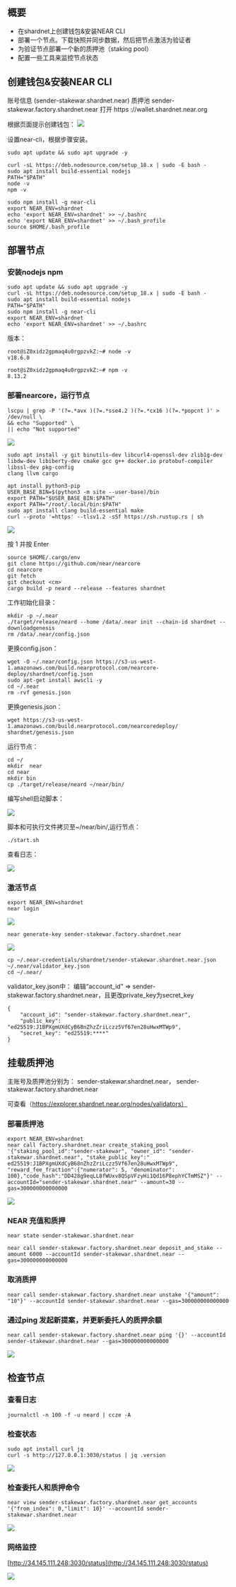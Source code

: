 ## 概要
- 在shardnet上创建钱包&安装NEAR CLI
- 部署⼀个节点。下载快照并同步数据，然后把节点激活为验证者
- 为验证节点部署⼀个新的质押池（staking pool）
- 配置⼀些⼯具来监控节点状态

## 创建钱包&安装NEAR CLI
账号信息  (sender-stakewar.shardnet.near)
质押池  sender-stakewar.factory.shardnet.near
打开 https ://wallet.shardnet.near.org

根据页面提示创建钱包：
![](file:///C:\Users\ADMINI~1\AppData\Local\Temp\ksohtml\wpsA1A.tmp.jpg)

设置near-cli，根据步骤安装。

    sudo apt update && sudo apt upgrade -y
    
    curl -sL https://deb.nodesource.com/setup_18.x | sudo -E bash -
    sudo apt install build-essential nodejs
    PATH="$PATH"
    node -v
    npm -v
    
    sudo npm install -g near-cli
    export NEAR_ENV=shardnet
    echo 'export NEAR_ENV=shardnet' >> ~/.bashrc
    echo 'export NEAR_ENV=shardnet' >> ~/.bash_profile
    source $HOME/.bash_profile

## 部署节点
### 安装**nodejs npm**

    sudo apt update && sudo apt upgrade -y
    curl -sL https://deb.nodesource.com/setup_18.x | sudo -E bash -
    sudo apt install build-essential nodejs
    PATH="$PATH"
    sudo npm install -g near-cli
    export NEAR_ENV=shardnet
    echo 'export NEAR_ENV=shardnet' >> ~/.bashrc

版本：

    root@iZ0xidz2gpmaq4u0rgpzvkZ:~# node -v
    v18.6.0

    root@iZ0xidz2gpmaq4u0rgpzvkZ:~# npm -v
    8.13.2

### 部署**nearcore**，运行节点

    lscpu | grep -P '(?=.*avx )(?=.*sse4.2 )(?=.*cx16 )(?=.*popcnt )' > /dev/null \
    && echo "Supported" \
    || echo "Not supported"

![](file:///C:\Users\ADMINI~1\AppData\Local\Temp\ksohtml\wps9615.tmp.jpg)

    sudo apt install -y git binutils-dev libcurl4-openssl-dev zlib1g-dev libdw-dev libiberty-dev cmake gcc g++ docker.io protobuf-compiler libssl-dev pkg-config
    clang llvm cargo

    apt install python3-pip
    USER_BASE_BIN=$(python3 -m site --user-base)/bin
    export PATH="$USER_BASE_BIN:$PATH"
    export PATH="/root/.local/bin:$PATH"
    sudo apt install clang build-essential make
    curl --proto '=https' --tlsv1.2 -sSf https://sh.rustup.rs | sh

![](file:///C:\Users\ADMINI~1\AppData\Local\Temp\ksohtml\wps9616.tmp.jpg)

按 1 并按 Enter

    source $HOME/.cargo/env
    git clone https://github.com/near/nearcore
    cd nearcore
    git fetch
    git checkout <cm>
    cargo build -p neard --release --features shardnet

工作初始化目录：

    mkdir -p ~/.near
    ./target/release/neard --home /data/.near init --chain-id shardnet --downloadgenesis
    rm /data/.near/config.json

更换config.json：

    wget -O ~/.near/config.json https://s3-us-west-1.amazonaws.com/build.nearprotocol.com/nearcore-deploy/shardnet/config.json
    sudo apt-get install awscli -y
    cd ~/.near
    rm -rvf genesis.json

更换genesis.json：

    wget https://s3-us-west-1.amazonaws.com/build.nearprotocol.com/nearcoredeploy/
    shardnet/genesis.json

运行节点：

    cd ~/
    mkdir  near
    cd near
    mkdir bin
    cp ./target/release/neard ~/near/bin/

编写shell启动脚本：

![](file:///C:\Users\ADMINI~1\AppData\Local\Temp\ksohtml\wps9617.tmp.jpg)

脚本和可执行文件拷贝至~/near/bin/,运行节点：

    ./start.sh

查看日志：

![](file:///C:\Users\ADMINI~1\AppData\Local\Temp\ksohtml\wps9618.tmp.jpg)

### 激活节点

    export NEAR_ENV=shardnet
    near login

![](file:///C:\Users\ADMINI~1\AppData\Local\Temp\ksohtml\wps9877.tmp.jpg)

    near generate-key sender-stakewar.factory.shardnet.near

![](file:///C:\Users\ADMINI~1\AppData\Local\Temp\ksohtml\wps9878.tmp.jpg)

    cp ~/.near-credentials/shardnet/sender-stakewar.shardnet.near.json ~/.near/validator_key.json
    cd ~/.near/

validator_key.json中：
编辑“account_id” => sender-stakewar.factory.shardnet.near，且更改private_key为secret_key

    {
	    "account_id": "sender-stakewar.factory.shardnet.near",
    	"public_key": "ed25519:J1BPXgmUXdCyB68nZhzZriLczz5Vf67en28uHwxMTWp9",
    	"secret_key": "ed25519:****"
    }

## 挂载质押池
主账号及质押池分别为： sender-stakewar.shardnet.near， sender-stakewar.factory.shardnet.near

可查看（https://explorer.shardnet.near.org/nodes/validators）

### 部署质押池

    export NEAR_ENV=shardnet
    near call factory.shardnet.near create_staking_pool '{"staking_pool_id":"sender-stakewar", "owner_id": "sender-stakewar.shardnet.near", "stake_public_key":"  ed25519:J1BPXgmUXdCyB68nZhzZriLczz5Vf67en28uHwxMTWp9", "reward_fee_fraction":{"numerator": 5, "denominator": 100},"code_hash":"DD428g9eqLL8fWUxv8QSpVFzyHi1Qd16P8ephYCTmMSZ"}' --accountId="sender-stakewar.shardnet.near" --amount=30 --gas=300000000000000

![](file:///C:\Users\ADMINI~1\AppData\Local\Temp\ksohtml\wps112A.tmp.jpg)

### NEAR 充值和质押

    near state sender-stakewar.shardnet.near
    
    near call sender-stakewar.factory.shardnet.near deposit_and_stake --amount 6000 --accountId sender-stakewar.shardnet.near --gas=300000000000000

### 取消质押

    near call sender-stakewar.factory.shardnet.near unstake '{"amount": "10"}' --accountId sender-stakewar.shardnet.near --gas=300000000000000

### 通过ping 发起新提案，并更新委托人的质押余额

    near call sender-stakewar.factory.shardnet.near ping '{}' --accountId sender-stakewar.shardnet.near --gas=300000000000000

![](file:///C:\Users\ADMINI~1\AppData\Local\Temp\ksohtml\wps112B.tmp.jpg)

## 检查节点
### 查看⽇志

    journalctl -n 100 -f -u neard | ccze -A

### 检查状态

    sudo apt install curl jq
    curl -s http://127.0.0.1:3030/status | jq .version

![](file:///C:\Users\ADMINI~1\AppData\Local\Temp\ksohtml\wpsF9B1.tmp.jpg)

### 检查委托⼈和质押命令

    near view sender-stakewar.factory.shardnet.near get_accounts '{"from_index": 0,"limit": 10}' --accountId sender-stakewar.shardnet.near

![](file:///C:\Users\ADMINI~1\AppData\Local\Temp\ksohtml\wpsF9B2.tmp.jpg)

### ⽹络监控

[http://34.145.111.248:3030/status](http://34.145.111.248:3030/status)

![](file:///C:\Users\ADMINI~1\AppData\Local\Temp\ksohtml\wpsF9C3.tmp.jpg)
